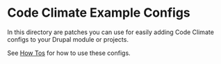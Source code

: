# Code Climate Example Configs

In this directory are patches you can use for easily adding Code Climate configs to your Drupal module or projects.

See [How Tos](/docs/how-tos.md) for how to use these configs.

